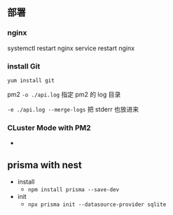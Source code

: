 ## 部署

### nginx

systemctl restart nginx
service restart nginx

### install Git

`yum install git`

pm2
`-o ./api.log` 指定 pm2 的 log 目录

`-e ./api.log --merge-logs` 把 stderr 也放进来

### CLuster Mode with PM2

-

## prisma with nest

- install
  - `npm install prisma --save-dev`
- init
  - `npx prisma init --datasource-provider sqlite`
